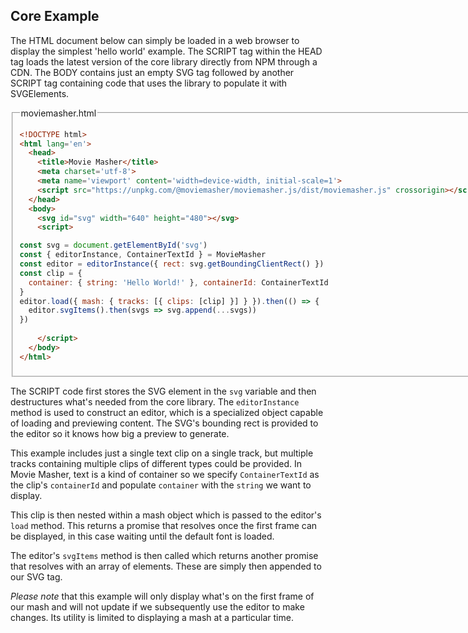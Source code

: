 ## Core Example

The HTML document below can simply be loaded in a web browser to display the simplest 'hello world' example. The SCRIPT tag within the HEAD tag loads the latest version of the core library directly from NPM through a CDN. The BODY contains just an empty SVG tag followed by another SCRIPT tag containing code that uses the library to populate it with SVGElements. 

<fieldset>
<legend>moviemasher.html</legend>
<!-- MAGIC:START (TRIMCODE:src=../../../../workspaces/example-core/dist/moviemasher.html) -->

```html
<!DOCTYPE html>
<html lang='en'>
  <head>
    <title>Movie Masher</title>
    <meta charset='utf-8'>
    <meta name='viewport' content='width=device-width, initial-scale=1'>
    <script src="https://unpkg.com/@moviemasher/moviemasher.js/dist/moviemasher.js" crossorigin></script>
  </head>
  <body>
    <svg id="svg" width="640" height="480"></svg>
    <script>

const svg = document.getElementById('svg')
const { editorInstance, ContainerTextId } = MovieMasher
const editor = editorInstance({ rect: svg.getBoundingClientRect() })
const clip = { 
  container: { string: 'Hello World!' }, containerId: ContainerTextId
}
editor.load({ mash: { tracks: [{ clips: [clip] }] } }).then(() => {
  editor.svgItems().then(svgs => svg.append(...svgs))
})
 
    </script>
  </body>
</html>
```
<!-- MAGIC:END -->
</fieldset>

The SCRIPT code first stores the SVG element in the `svg` variable and then destructures what's needed from the core library. The `editorInstance` method is used to construct an editor, which is a specialized object capable of loading and previewing content. The SVG's bounding rect is provided to the editor so it knows how big a preview to generate. 

This example includes just a single text clip on a single track, but multiple tracks containing multiple clips of different types could be provided. In Movie Masher, text is a kind of container so we specify `ContainerTextId` as the clip's `containerId` and populate `container` with the `string` we want to display. 

This clip is then nested within a mash object which is passed to the editor's `load` method. This returns a promise that resolves once the first frame can be displayed, in this case waiting until the default font is loaded. 

The editor's `svgItems` method is then called which returns another promise that resolves with an array of elements. These are simply then appended to our SVG tag. 

_Please note_ that this example will only display what's on the first frame of our mash and will not update if we subsequently use the editor to make changes. Its utility is limited to displaying a mash at a particular time. 
